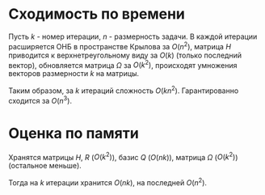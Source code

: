 # Сходимость по времени

Пусть $k$ - номер итерации, $n$ - размерность задачи. В каждой итерации расширяется ОНБ в пространстве Крылова за $O(n^2)$, матрица $H$ приводится к верхнетреугольному виду за $O(k)$ (только последний вектор), обновляется матрица $\Omega$ за $O(k^2)$, происходят умножения векторов размерности $k$ на матрицы.

Таким образом, за $k$ итераций сложность $O(kn^2)$. Гарантированно сходится за $O(n^3)$.

# Оценка по памяти

Хранятся матрицы $H$, $R$ ($O(k^2)$), базис $Q$ ($O(nk)$), матрица $\Omega$ ($O(k^2)$) (остальное меньше).

Тогда на $k$ итерации хранится $O(nk)$, на последней $O(n^2)$.
